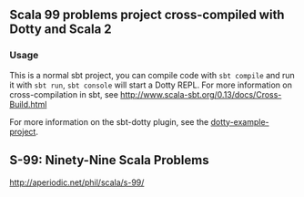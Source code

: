## Scala 99 problems project cross-compiled with Dotty and Scala 2

### Usage

This is a normal sbt project, you can compile code with `sbt compile` and run it
with `sbt run`, `sbt console` will start a Dotty REPL. For more information on
cross-compilation in sbt, see http://www.scala-sbt.org/0.13/docs/Cross-Build.html

For more information on the sbt-dotty plugin, see the
[dotty-example-project](https://github.com/lampepfl/dotty-example-project/blob/master/README.md).

## S-99: Ninety-Nine Scala Problems
http://aperiodic.net/phil/scala/s-99/